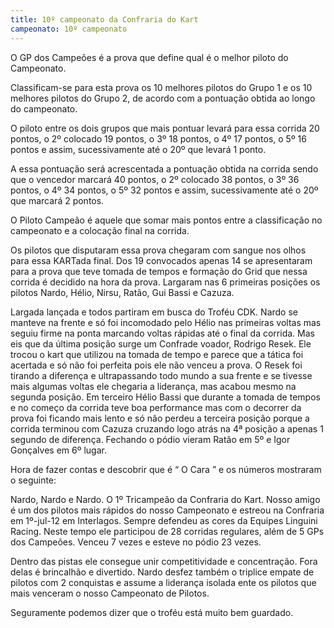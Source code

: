 ```yaml
---
title: 10º campeonato da Confraria do Kart
campeonato: 10º campeonato
---
```


O GP dos Campeões é a prova que define qual é o melhor piloto do Campeonato.

Classificam-se para esta prova os 10 melhores pilotos do Grupo 1 e os 10 melhores pilotos do Grupo 2, de acordo com a pontuação obtida ao longo do campeonato.

O piloto entre os dois grupos que mais pontuar levará para essa corrida 20 pontos, o 2º colocado 19 pontos, o 3º 18 pontos, o 4º 17 pontos, o 5º 16 pontos e assim, sucessivamente até o 20º que levará 1 ponto.

A essa pontuação será acrescentada a pontuação obtida na corrida sendo que o vencedor marcará 40 pontos, o 2º colocado 38 pontos, o 3º 36 pontos, o 4º 34 pontos, o 5º 32 pontos e assim, sucessivamente até o 20º que marcará 2 pontos.

O Piloto Campeão é aquele que somar mais pontos entre a classificação no campeonato e a colocação final na corrida.



Os pilotos que disputaram essa prova chegaram com sangue nos olhos para essa KARTada final.  Dos 19 convocados apenas 14 se apresentaram para a prova que teve tomada de tempos e formação do Grid que nessa corrida é decidido na hora da prova. Largaram nas 6 primeiras posições os pilotos Nardo, Hélio, Nirsu, Ratão, Gui Bassi e Cazuza.

Largada lançada e todos partiram em busca do Troféu CDK. Nardo se manteve na frente e só foi incomodado pelo Hélio nas primeiras voltas mas seguiu firme na ponta marcando voltas rápidas até o final da corrida. Mas eis que da última posição surge um Confrade voador, Rodrigo Resek. Ele trocou o kart que utilizou na tomada de tempo e parece que a tática foi acertada e só não foi perfeita pois ele não venceu a prova. O Resek foi tirando a diferença e ultrapassando todo mundo a sua frente e se tivesse mais algumas voltas ele chegaria a liderança, mas acabou mesmo na segunda posição. Em terceiro Hélio Bassi que durante a tomada de tempos e no começo da corrida teve boa performance mas com o decorrer da prova foi ficando mais lento e só não perdeu a terceira posição porque a corrida terminou com Cazuza cruzando logo atrás na 4ª posição a apenas 1 segundo de diferença. Fechando o pódio vieram Ratão em 5º e Igor Gonçalves em 6º lugar.



Hora de fazer contas e descobrir que é “ O Cara ” e os números mostraram o seguinte:



Nardo, Nardo e Nardo. O 1º Tricampeão da Confraria do Kart. Nosso amigo é um dos pilotos mais rápidos do nosso Campeonato e estreou na Confraria em 1º-jul-12 em Interlagos. Sempre defendeu as cores da Equipes Linguini Racing. Neste tempo ele participou de 28 corridas regulares, além de 5 GPs dos Campeões. Venceu 7 vezes e esteve no pódio 23 vezes.



Dentro das pistas ele consegue unir competitividade e concentração. Fora delas é brincalhão e divertido.
Nardo desfez também o triplice empate de pilotos com 2 conquistas e assume a liderança isolada ente os pilotos que mais venceram o nosso Campeonato de Pilotos.



Seguramente podemos dizer que o troféu está muito bem guardado.